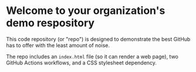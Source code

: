 # Welcome to your organization's demo respository
This code repository (or "repo") is designed to demonstrate the best GitHub has to offer with the least amount of noise.


The repo includes an `index.html` file (so it can render a web page), two GitHub Actions workflows, and a CSS stylesheet dependency.
